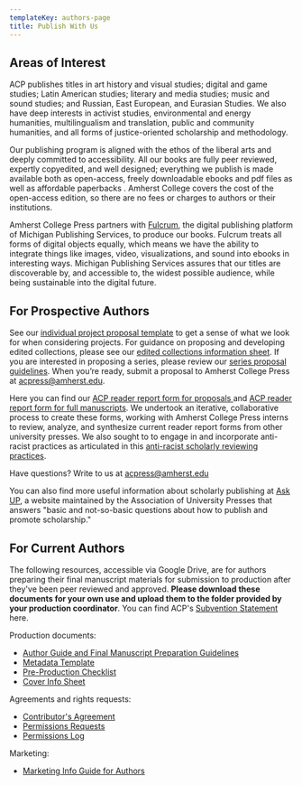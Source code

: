 ```yaml
---
templateKey: authors-page
title: Publish With Us
---
```

## Areas of Interest

ACP publishes titles in art history and visual studies; digital and game studies; Latin American studies; literary and media studies; music and sound studies; and Russian, East European, and Eurasian Studies. We also have deep interests in activist studies, environmental and energy humanities, multilingualism and translation, public and community humanities, and all forms of justice-oriented scholarship and methodology.

Our publishing program is aligned with the ethos of the liberal arts and deeply committed to accessibility. All our books are fully peer reviewed, expertly copyedited, and well designed; everything we publish is made available both as open-access, freely downloadable ebooks and pdf files as well as affordable paperbacks . Amherst College covers the cost of the open-access edition, so there are no fees or charges to authors or their institutions.

Amherst College Press partners with [Fulcrum](https://www.fulcrum.org/), the digital publishing platform of Michigan Publishing Services, to produce our books. Fulcrum treats all forms of digital objects equally, which means we have the ability to integrate things like images, video, visualizations, and sound into ebooks in interesting ways. Michigan Publishing Services assures that our titles are discoverable by, and accessible to, the widest possible audience, while being sustainable into the digital future.

## For Prospective Authors

See our [individual project proposal template](https://docs.google.com/document/d/1jGNlpD6nT7ZlVTs6tNwyNB164AExiIQ0lPHhWM8usLs/edit?usp=sharing) to get a sense of what we look for when considering projects. For guidance on proposing and developing edited collections, please see our [edited collections information sheet](https://docs.google.com/document/d/1ktceIkrdLfzg9Xo3pr16bYH6EHfEv3B3jBFNLIHNac4/edit?usp=sharing).  If you are interested in proposing a series, please review our [series proposal guidelines](https://docs.google.com/document/d/1j3W09SHS3fj0VKvC8WiilYmpg3P0w3lecp8liRZSAvw/edit?usp=sharing). When you’re ready, submit a proposal to Amherst College Press at acpress@amherst.edu.

Here you can find our [ACP reader report form for proposals ](https://docs.google.com/document/d/1qPhWyABNPNcDT_-V7tI8_gIyUeptHdFixrELk81FLFY/edit?usp=sharing)and [ACP reader report form for full manuscripts](https://docs.google.com/document/d/1Pn1IV67WIyZkOiz3Nc-vulowq5bwCbjfyya5NBrh_Hg/edit?usp=sharing). We undertook an iterative, collaborative process to create these forms, working with Amherst College Press interns to review, analyze, and synthesize current reader report forms from other university presses. We also sought to to engage in and incorporate anti-racist practices as articulated in this [anti-racist scholarly reviewing practices](https://docs.google.com/document/d/1lZmZqeNNnYfYgmTKSbL2ijYbR4OMovv6A-bDwJRnwx8/edit).

Have questions? Write to us at acpress@amherst.edu

You can also find more useful information about scholarly publishing at [Ask UP](https://ask.up.hcommons.org/), a website maintained by the Association of University Presses that answers "basic and not-so-basic questions about how to publish and promote scholarship."

## For Current Authors

The following resources, accessible via Google Drive, are for authors preparing their final manuscript materials for submission to production after they've been peer reviewed and approved. **Please download these documents for your own use and upload them to the folder provided by your production coordinator**. You can find ACP's [Subvention Statement](https://docs.google.com/document/d/1s2PXqXTJ2qBEeD1ZRXMeBJy79pc6yrtsXTP-b2DstnM/edit?usp=sharing) here. 

Production documents:

* [Author Guide and Final Manuscript Preparation Guidelines](https://docs.google.com/document/d/1ophHc6i5g4KiEfBgyarmZozhbciXcL7Gj0kAQaWqUVs/edit?usp=sharing)
* [Metadata Template](https://docs.google.com/spreadsheets/d/1ibNeACiXKZbk2MVNj4bpHoopqtt-7HyDxf7ana3SI_s/edit#gid=0)
* [](https://docs.google.com/document/d/1s2PXqXTJ2qBEeD1ZRXMeBJy79pc6yrtsXTP-b2DstnM/edit?usp=sharing)[Pre-Production Checklist](https://docs.google.com/document/d/12Zkv_aCeAsNi7RaRxhRxofWEJm3GzIKaKs9i_5Uc9pY/edit)
* [Cover Info Sheet](https://docs.google.com/document/d/1cP0m9EPmbMittQmfeJthyJESC6SFfZV3f44iwlyg8I8/edit?usp=share_link)

Agreements and rights requests:

* [Contributor's Agreement](https://docs.google.com/document/d/1Svqoo0-W3tKqlP-F8usmIrlIrc6l6kpUE2FTC0FX7-4/edit)
* [Permissions Requests](https://docs.google.com/document/d/1mR4s0DOJrqIUo5kJepEUvnb38oT3_0LVXp8JCS4Qk4w/edit)
* [Permissions Log](https://docs.google.com/spreadsheets/d/1m5hzxO1l-n4gF_j4e5BeIXwQl5_m4Mqf9U5yJEVr82I/edit?usp=sharing)

Marketing:

* [Marketing Info Guide for Authors](https://docs.google.com/document/d/1v92C_KEQVFQYIcYEq6_nettIkRKfmXZ6H5XNJ95qR8U/edit?usp=sharing)